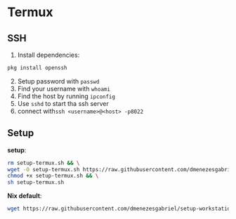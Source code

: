 # Termux

## SSH

1. Install dependencies:

```sh
pkg install openssh
```

2. Setup password with `passwd`
3. Find your username with `whoami`
4. Find the host by running `ipconfig`
5. Use `sshd` to start tha ssh server
6. connect with`ssh <username>@<host> -p8022`

## Setup

**setup**:

```sh
rm setup-termux.sh && \
wget -O setup-termux.sh https://raw.githubusercontent.com/dmenezesgabriel/setup-workstation/refs/heads/master/termux/setup-termux.sh && \
chmod +x setup-termux.sh && \
sh setup-termux.sh
```

**Nix default**:

```sh
wget https://raw.githubusercontent.com/dmenezesgabriel/setup-workstation/refs/heads/master/termux/nix/default.nix
```
